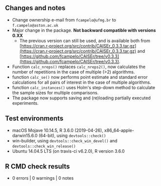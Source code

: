 ## Changes and notes
* Change ownership e-mail from `fcampelo@ufmg.br` to `f.campelo@aston.ac.uk`
* Major change in the package. **Not backward compatible with versions 0.XX**
  * The previous version can still be used, and is available both from
[https://cran.r-project.org/src/contrib/CAISEr_0.3.3.tar.gz](https://cran.r-project.org/src/contrib/CAISEr_0.3.3.tar.gz) and [https://github.com/fcampelo/CAISEr/tree/v0.3.3](https://github.com/fcampelo/CAISEr/tree/v0.3.3).
* Function `calc_nreps()` replaces `calc_nreps2()`, now calculates the number of 
repetitions in the case of multiple (>2) algorithms. 
* function `calc_se()` now performs point estimate and standard error 
calculations for all pairs of interest in the case of multiple algorithms.
* function `calc_instances()` uses Holm's step-down method to calculate the sample 
sizes for multiple comparisons.
* The package now supports saving and (re)loading partially executed experiments.

## Test environments
* macOS Mojave 10.14.5, R 3.6.0 (2019-04-26), x86_64-apple-darwin15.6.0 (64-bit), 
using `devtools::check()`
* win-builder, using `devtools::check_win_devel()` and `devtools::check_win_release()`
* Ubuntu 14.04.5 LTS (on travis-ci v6.2.0), R version 3.6.0

## R CMD check results  
* 0 errors | 0 warnings | 0 notes
